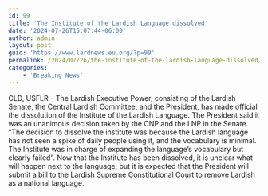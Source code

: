 ```yaml
---
id: 99
title: 'The Institute of the Lardish Language dissolved'
date: '2024-07-26T15:07:44-06:00'
author: admin
layout: post
guid: 'https://www.lardnews.eu.org/?p=99'
permalink: /2024/07/26/the-institute-of-the-lardish-language-dissolved/
categories:
    - 'Breaking News'
---
```


CLD, USFLR – The Lardish Executive Power, consisting of the Lardish Senate, the Central Lardish Committee, and the President, has made official the dissolution of the Institute of the Lardish Language. The President said it was an unanimous decision taken by the CNP and the LNP in the Senate. “The decision to dissolve the institute was because the Lardish language has not seen a spike of daily people using it, and the vocabulary is minimal. The Institute was in charge of expanding the language’s vocabulary but clearly failed”. Now that the Institute has been dissolved, it is unclear what will happen next to the language, but it is expected that the President will submit a bill to the Lardish Supreme Constitutional Court to remove Lardish as a national language.